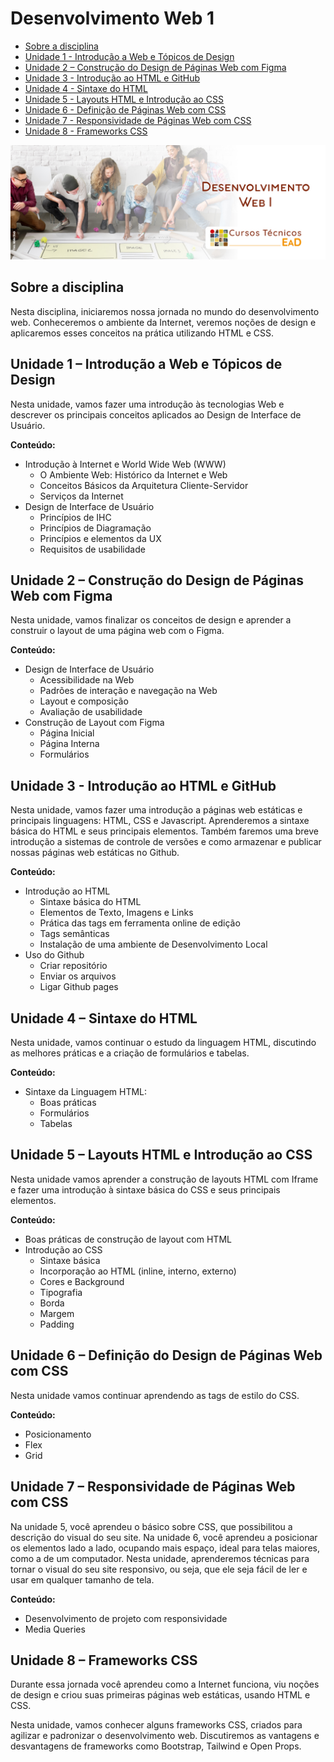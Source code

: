 # Desenvolvimento Web 1

- [Sobre a disciplina](#sobre-a-disciplina)
- [Unidade 1 - Introdução a Web e Tópicos de Design](#unidade-1--introdução-a-web-e-tópicos-de-design)
- [Unidade 2 – Construção do Design de Páginas Web com Figma](#unidade-2--construção-do-design-de-páginas-web-com-figma)
- [Unidade 3 - Introdução ao HTML e GitHub](#unidade-3---introdução-ao-html-e-github)
- [Unidade 4 - Sintaxe do HTML](#unidade-4--sintaxe-do-html)
- [Unidade 5 - Layouts HTML e Introdução ao CSS](#unidade-5--layouts-html-e-introdução-ao-css)
- [Unidade 6 - Definição de Páginas Web com CSS](#unidade-6--definição-do-design-de-páginas-web-com-css)
- [Unidade 7 - Responsividade de Páginas Web com CSS](#unidade-7--responsividade-de-páginas-web-com-css)
- [Unidade 8 - Frameworks CSS](#unidade-8--frameworks-css)

![Banner da disciplina de Desenvolvimento Web 1 do curso Técnico em Informática para Internet do Instituto Federal de Educação, Ciência e Tecnologia do Ceará (IFCE).](./assets/banner.jpg)

## Sobre a disciplina

Nesta disciplina, iniciaremos nossa jornada no mundo do desenvolvimento web. Conheceremos o ambiente da Internet, veremos noções de design e aplicaremos esses conceitos na prática utilizando HTML e CSS.

## Unidade 1 – Introdução a Web e Tópicos de Design

Nesta unidade, vamos fazer uma introdução às tecnologias Web e descrever os principais conceitos aplicados ao Design de Interface de Usuário.

**Conteúdo:**

- Introdução à Internet e World Wide Web (WWW)
  - O Ambiente Web: Histórico da Internet e Web
  - Conceitos Básicos da Arquitetura Cliente-Servidor
  - Serviços da Internet
- Design de Interface de Usuário
  - Princípios de IHC
  - Princípios de Diagramação
  - Princípios e elementos da UX
  - Requisitos de usabilidade

## Unidade 2 – Construção do Design de Páginas Web com Figma

Nesta unidade, vamos finalizar os conceitos de design e aprender a construir o layout de uma página web com o Figma.

**Conteúdo:**

- Design de Interface de Usuário
  - Acessibilidade na Web
  - Padrões de interação e navegação na Web
  - Layout e composição
  - Avaliação de usabilidade
- Construção de Layout com Figma
  - Página Inicial
  - Página Interna
  - Formulários

## Unidade 3 - Introdução ao HTML e GitHub

Nesta unidade, vamos fazer uma introdução a páginas web estáticas e principais linguagens: HTML, CSS e Javascript. Aprenderemos a sintaxe básica do HTML e seus principais elementos. Também faremos uma breve introdução a sistemas de controle de versões e como armazenar e publicar nossas páginas web estáticas no Github.

**Conteúdo:**

- Introdução ao HTML
  - Sintaxe básica do HTML
  - Elementos de Texto, Imagens e Links
  - Prática das tags em ferramenta online de edição
  - Tags semânticas
  - Instalação de uma ambiente de Desenvolvimento Local
- Uso do Github
  - Criar repositório
  - Enviar os arquivos
  - Ligar Github pages

## Unidade 4 – Sintaxe do HTML

Nesta unidade, vamos continuar o estudo da linguagem HTML, discutindo as melhores práticas e a criação de formulários e tabelas.

**Conteúdo:**

- Sintaxe da Linguagem HTML:
  - Boas práticas
  - Formulários
  - Tabelas

## Unidade 5 – Layouts HTML e Introdução ao CSS

Nesta unidade vamos aprender a construção de layouts HTML com Iframe e fazer uma introdução à sintaxe básica do CSS e seus principais elementos.

**Conteúdo:**

- Boas práticas de construção de layout com HTML
- Introdução ao CSS
  - Sintaxe básica
  - Incorporação ao HTML (inline, interno, externo)
  - Cores e Background
  - Tipografia
  - Borda
  - Margem
  - Padding

## Unidade 6 – Definição do Design de Páginas Web com CSS

Nesta unidade vamos continuar aprendendo as tags de estilo do CSS.

**Conteúdo:**

- Posicionamento
- Flex
- Grid

## Unidade 7 – Responsividade de Páginas Web com CSS

Na unidade 5, você aprendeu o básico sobre CSS, que possibilitou a descrição do visual do seu site. Na unidade 6, você aprendeu a posicionar os elementos lado a lado, ocupando mais espaço, ideal para telas maiores, como a de um computador. Nesta unidade, aprenderemos técnicas para tornar o visual do seu site responsivo, ou seja, que ele seja fácil de ler e usar em qualquer tamanho de tela.

**Conteúdo:**

- Desenvolvimento de projeto com responsividade
- Media Queries

## Unidade 8 – Frameworks CSS

Durante essa jornada você aprendeu como a Internet funciona, viu noções de design e criou suas primeiras páginas web estáticas, usando HTML e CSS.

Nesta unidade, vamos conhecer alguns frameworks CSS, criados para agilizar e padronizar o desenvolvimento web. Discutiremos as vantagens e desvantagens de frameworks como Bootstrap, Tailwind e Open Props.
